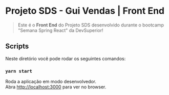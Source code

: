 # Projeto SDS - Gui Vendas | Front End

> Este é o **Front End** do Projeto SDS desenvolvido durante o bootcamp "Semana Spring React" da DevSuperior!

## Scripts

Neste diretório você pode rodar os seguintes comandos:

### `yarn start`

Roda a aplicação em modo desenvolvedor.\
Abra [http://localhost:3000](http://localhost:3000) para ver no browser.
